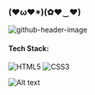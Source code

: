 ### (♥ω♥*)(✿♥‿♥)

![github-header-image]([https://media2.giphy.com/media/v1.Y2lkPTc5MGI3NjExY21jZDl1MTVmbXk5MXRuN3BxN210bWx2eDhlNWg2YTBjNHF6MWhyOCZlcD12MV9pbnRlcm5hbF9naWZfYnlfaWQmY3Q9Zw/12yMg2IFifCT1C/giphy.gif])
#### Tech Stack:
![HTML5](https://img.shields.io/badge/html5-%23E34F26.svg?style=flat&logo=html5&logoColor=white) ![CSS3](https://img.shields.io/badge/css3-%231572B6.svg?style=flat&logo=css3&logoColor=white)

![Alt text](https://spotify-recently-played-readme.vercel.app/api?user=49luqo7l3ir0ry7o23invtns8&unique={true|1|on|yes})
